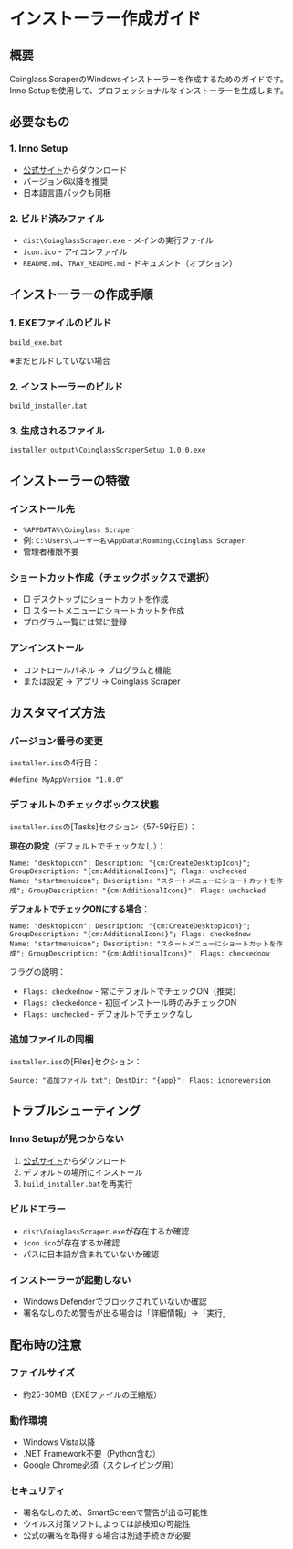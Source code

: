 # インストーラー作成ガイド

## 概要
Coinglass ScraperのWindowsインストーラーを作成するためのガイドです。
Inno Setupを使用して、プロフェッショナルなインストーラーを生成します。

## 必要なもの

### 1. Inno Setup
- [公式サイト](https://jrsoftware.org/isdl.php)からダウンロード
- バージョン6以降を推奨
- 日本語言語パックも同梱

### 2. ビルド済みファイル
- `dist\CoinglassScraper.exe` - メインの実行ファイル
- `icon.ico` - アイコンファイル
- `README.md`、`TRAY_README.md` - ドキュメント（オプション）

## インストーラーの作成手順

### 1. EXEファイルのビルド
```
build_exe.bat
```
※まだビルドしていない場合

### 2. インストーラーのビルド
```
build_installer.bat
```

### 3. 生成されるファイル
```
installer_output\CoinglassScraperSetup_1.0.0.exe
```

## インストーラーの特徴

### インストール先
- `%APPDATA%\Coinglass Scraper`
- 例: `C:\Users\ユーザー名\AppData\Roaming\Coinglass Scraper`
- 管理者権限不要

### ショートカット作成（チェックボックスで選択）
- □ デスクトップにショートカットを作成
- □ スタートメニューにショートカットを作成
- プログラム一覧には常に登録

### アンインストール
- コントロールパネル → プログラムと機能
- または設定 → アプリ → Coinglass Scraper

## カスタマイズ方法

### バージョン番号の変更
`installer.iss`の4行目：
```
#define MyAppVersion "1.0.0"
```

### デフォルトのチェックボックス状態
`installer.iss`の[Tasks]セクション（57-59行目）：

**現在の設定**（デフォルトでチェックなし）：
```
Name: "desktopicon"; Description: "{cm:CreateDesktopIcon}"; GroupDescription: "{cm:AdditionalIcons}"; Flags: unchecked
Name: "startmenuicon"; Description: "スタートメニューにショートカットを作成"; GroupDescription: "{cm:AdditionalIcons}"; Flags: unchecked
```

**デフォルトでチェックONにする場合**：
```
Name: "desktopicon"; Description: "{cm:CreateDesktopIcon}"; GroupDescription: "{cm:AdditionalIcons}"; Flags: checkednow
Name: "startmenuicon"; Description: "スタートメニューにショートカットを作成"; GroupDescription: "{cm:AdditionalIcons}"; Flags: checkednow
```

フラグの説明：
- `Flags: checkednow` - 常にデフォルトでチェックON（推奨）
- `Flags: checkedonce` - 初回インストール時のみチェックON
- `Flags: unchecked` - デフォルトでチェックなし

### 追加ファイルの同梱
`installer.iss`の[Files]セクション：
```
Source: "追加ファイル.txt"; DestDir: "{app}"; Flags: ignoreversion
```

## トラブルシューティング

### Inno Setupが見つからない
1. [公式サイト](https://jrsoftware.org/isdl.php)からダウンロード
2. デフォルトの場所にインストール
3. `build_installer.bat`を再実行

### ビルドエラー
- `dist\CoinglassScraper.exe`が存在するか確認
- `icon.ico`が存在するか確認
- パスに日本語が含まれていないか確認

### インストーラーが起動しない
- Windows Defenderでブロックされていないか確認
- 署名なしのため警告が出る場合は「詳細情報」→「実行」

## 配布時の注意

### ファイルサイズ
- 約25-30MB（EXEファイルの圧縮版）

### 動作環境
- Windows Vista以降
- .NET Framework不要（Python含む）
- Google Chrome必須（スクレイピング用）

### セキュリティ
- 署名なしのため、SmartScreenで警告が出る可能性
- ウイルス対策ソフトによっては誤検知の可能性
- 公式の署名を取得する場合は別途手続きが必要